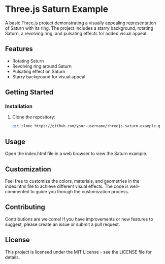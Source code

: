 # Three.js Saturn Example

A basic Three.js project demonstrating a visually appealing representation of Saturn with its ring. The project includes a starry background, rotating Saturn, a revolving ring, and pulsating effects for added visual appeal.

## Features

- Rotating Saturn
- Revolving ring around Saturn
- Pulsating effect on Saturn
- Starry background for visual appeal

## Getting Started

### Installation

1. Clone the repository:

   ```bash
   git clone https://github.com/your-username/threejs-saturn-example.git

## Usage
Open the index.html file in a web browser to view the Saturn example.

## Customization
Feel free to customize the colors, materials, and geometries in the index.html file to achieve different visual effects. The code is well-commented to guide you through the customization process.

## Contributing
Contributions are welcome! If you have improvements or new features to suggest, please create an issue or submit a pull request.

## License
This project is licensed under the MIT License - see the LICENSE file for details.

